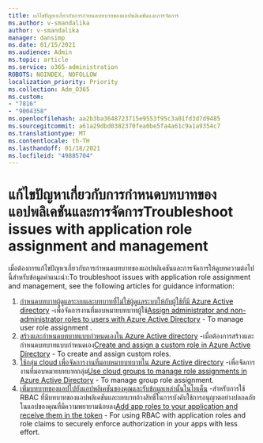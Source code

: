 ```yaml
---
title: แก้ไขปัญหาเกี่ยวกับการกำหนดบทบาทของแอปพลิเคชันและการจัดการ
ms.author: v-smandalika
author: v-smandalika
manager: dansimp
ms.date: 01/15/2021
ms.audience: Admin
ms.topic: article
ms.service: o365-administration
ROBOTS: NOINDEX, NOFOLLOW
localization_priority: Priority
ms.collection: Adm_O365
ms.custom:
- "7816"
- "9004358"
ms.openlocfilehash: aa2b3ba3648723715e9553f95c3a01fd3d7d9485
ms.sourcegitcommit: a61a29dbd0382370fea0be5fa4a61c9a1a9354c7
ms.translationtype: MT
ms.contentlocale: th-TH
ms.lasthandoff: 01/18/2021
ms.locfileid: "49885704"
---
```

# <a name="troubleshoot-issues-with-application-role-assignment-and-management"></a><span data-ttu-id="4f949-102">แก้ไขปัญหาเกี่ยวกับการกำหนดบทบาทของแอปพลิเคชันและการจัดการ</span><span class="sxs-lookup"><span data-stu-id="4f949-102">Troubleshoot issues with application role assignment and management</span></span>

<span data-ttu-id="4f949-103">เมื่อต้องการแก้ไขปัญหาเกี่ยวกับการกำหนดบทบาทของแอปพลิเคชันและการจัดการให้ดูบทความต่อไปนี้สำหรับข้อมูลคำแนะนำ:</span><span class="sxs-lookup"><span data-stu-id="4f949-103">To troubleshoot issues with application role assignment and management, see the following articles for guidance information:</span></span>

1. <span data-ttu-id="4f949-104">[กำหนดบทบาทผู้ดูแลระบบและบทบาทที่ไม่ใช่ผู้ดูแลระบบให้กับผู้ใช้ที่มี Azure Active directory](https://docs.microsoft.com/azure/active-directory/fundamentals/active-directory-users-assign-role-azure-portal) -เพื่อจัดการงานที่มอบหมายบทบาทผู้ใช้</span><span class="sxs-lookup"><span data-stu-id="4f949-104">[Assign administrator and non-administrator roles to users with Azure Active Directory](https://docs.microsoft.com/azure/active-directory/fundamentals/active-directory-users-assign-role-azure-portal) - To manage user role assignment .</span></span>
2. <span data-ttu-id="4f949-105">[สร้างและกำหนดบทบาทแบบกำหนดเองใน Azure Active directory](https://docs.microsoft.com/azure/active-directory/roles/custom-create) -เมื่อต้องการสร้างและกำหนดบทบาทแบบกำหนดเอง</span><span class="sxs-lookup"><span data-stu-id="4f949-105">[Create and assign a custom role in Azure Active Directory](https://docs.microsoft.com/azure/active-directory/roles/custom-create) - To create and assign custom roles.</span></span>
3. <span data-ttu-id="4f949-106">[ใช้กลุ่ม cloud เพื่อจัดการงานที่มอบหมายบทบาทใน Azure Active directory](https://docs.microsoft.com/azure/active-directory/roles/groups-concept) -เพื่อจัดการงานที่มอบหมายบทบาทกลุ่ม</span><span class="sxs-lookup"><span data-stu-id="4f949-106">[Use cloud groups to manage role assignments in Azure Active Directory](https://docs.microsoft.com/azure/active-directory/roles/groups-concept) - To manage group role assignment.</span></span>
4. <span data-ttu-id="4f949-107">[เพิ่มบทบาทของแอปไปยังแอปพลิเคชันของคุณและรับข้อมูลเหล่านั้นในโทเค็น](https://docs.microsoft.com/azure/active-directory/develop/howto-add-app-roles-in-azure-ad-apps#app-roles-vs-groups) -สำหรับการใช้ RBAC ที่มีบทบาทของแอปพลิเคชันและบทบาทอ้างสิทธิ์ในการบังคับใช้การอนุญาตอย่างปลอดภัยในแอปของคุณที่มีความพยายามน้อยลง</span><span class="sxs-lookup"><span data-stu-id="4f949-107">[Add app roles to your application and receive them in the token](https://docs.microsoft.com/azure/active-directory/develop/howto-add-app-roles-in-azure-ad-apps#app-roles-vs-groups) - For using RBAC with application roles and role claims to securely enforce authorization in your apps with less effort.</span></span>
